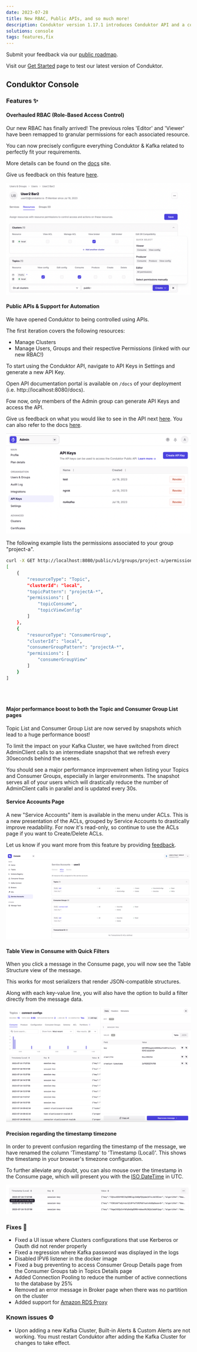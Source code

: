 ```yaml
---
date: 2023-07-28
title: New RBAC, Public APIs, and so much more!
description: Conduktor version 1.17.1 introduces Conduktor API and a complete overhaul to our RBAC model, as well as many other fixes and improvements.
solutions: console
tags: features,fix
---
```


Submit your feedback via our [public roadmap](https://product.conduktor.help/).

Visit our [Get Started](https://www.conduktor.io/get-started/) page to test our latest version of Conduktor.

## Conduktor Console

### Features ✨

#### Overhauled RBAC (Role-Based Access Control)

Our new RBAC has finally arrived! The previous roles 'Editor' and 'Viewer' have been remapped to granular permissions for each associated resource.

You can now precisely configure everything Conduktor & Kafka related to perfectly fit your requirements.

More details can be found on the [docs](https://docs.conduktor.io/platform/navigation/settings/rbac/) site.

Give us feedback on this feature [here](https://product.conduktor.help/c/89-fine-grained-permissions-service-access-rbac-v2).

![RBAC](/images/changelog/platform/v17/rbac-1.png)

#### Public APIs & Support for Automation

We have opened Conduktor to being controlled using APIs.

The first iteration covers the following resources:

- Manage Clusters
- Manage Users, Groups and their respective Permissions (linked with our new RBAC!)

To start using the Conduktor API, navigate to API Keys in Settings and generate a new API Key.

Open API documentation portal is available on `/docs` of your deployment (i.e. http://localhost:8080/docs).

Fow now, only members of the Admin group can generate API Keys and access the API.

Give us feedback on what you would like to see in the API next [here](https://product.conduktor.help/c/75-public-apis). You can also refer to the docs [here](https://docs.conduktor.io/platform/reference/api-reference/).

![API Token](/images/changelog/platform/v17/api-token.png)

The following example lists the permissions associated to your group "project-a".

```bash
curl -X GET http://localhost:8080/public/v1/groups/project-a/permissions -H "Authorization: Bearer {token}"
[
    {
        "resourceType": "Topic",
        "clusterId": "local",
        "topicPattern": "projectA-*",
        "permissions": [
            "topicConsume",
            "topicViewConfig"
        ]
    },
    {
        "resourceType": "ConsumerGroup",
        "clusterId": "local",
        "consumerGroupPattern": "projectA-*",
        "permissions": [
            "consumerGroupView"
        ]
    }
]
```

\
&nbsp;

#### Major performance boost to both the Topic and Consumer Group List pages

Topic List and Consumer Group List are now served by snapshots which lead to a huge performance boost!

To limit the impact on your Kafka Cluster, we have switched from direct AdminClient calls to an intermediate snapshot that we refresh every 30seconds behind the scenes.

You should see a major performance improvement when listing your Topics and Consumer Groups, especially in larger environments. The snapshot serves all of your users which will drastically reduce the number of AdminClient calls in parallel and is updated every 30s.

#### Service Accounts Page

A new "Service Accounts" item is available in the menu under ACLs. This is a new presentation of the ACLs, grouped by Service Accounts to drastically improve readability. For now it's read-only, so continue to use the ACLs page if you want to Create/Delete ACLs.

Let us know if you want more from this feature by providing [feedback](https://product.conduktor.help/c/83-service-account-management).

![Service Accounts](/images/changelog/platform/v17/service-accounts.png)

#### Table View in Consume with Quick Filters

When you click a message in the Consume page, you will now see the Table Structure view of the message.

This works for most serializers that render JSON-compatible structures.

Along with each key-value line, you will also have the option to build a filter directly from the message data.

![Table View](/images/changelog/platform/v17/consume-tableview.png)

#### Precision regarding the timestamp timezone

In order to prevent confusion regarding the timestamp of the message, we have renamed the column 'Timestamp' to 'Timestamp (Local)'. This shows the timestamp in your browser's timezone configuration.

To further alleviate any doubt, you can also mouse over the timestamp in the Consume page, which will present you with the [ISO DateTime](https://en.wikipedia.org/wiki/ISO_8601) in UTC.

![Timestamp](/images/changelog/platform/v17/consume-timestamp.png)

### Fixes 🔨

- Fixed a UI issue where Clusters configurations that use Kerberos or Oauth did not render properly
- Fixed a regression where Kafka password was displayed in the logs
- Disabled IPV6 listener in the docker image
- Fixed a bug preventing to access Consumer Group Details page from the Consumer Groups tab in Topics Details page
- Added Connection Pooling to reduce the number of active connections to the database by 25%
- Removed an error message in Broker page when there was no partition on the cluster
- Added support for [Amazon RDS Proxy](https://aws.amazon.com/rds/proxy/)

### Known issues ⚙️

- Upon adding a new Kafka Cluster, Built-in Alerts & Custom Alerts are not working. You must restart Conduktor after adding the Kafka Cluster for changes to take effect.
